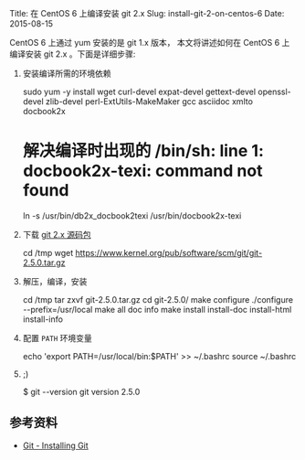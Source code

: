 Title: 在 CentOS 6 上编译安装 git 2.x
Slug: install-git-2-on-centos-6
Date: 2015-08-15

CentOS 6 上通过 yum 安装的是 git 1.x 版本，
本文将讲述如何在 CentOS 6 上编译安装 git 2.x 。下面是详细步骤:

1. 安装编译所需的环境依赖

    sudo yum -y install wget curl-devel expat-devel gettext-devel openssl-devel zlib-devel perl-ExtUtils-MakeMaker gcc asciidoc xmlto docbook2x
    
    # 解决编译时出现的 /bin/sh: line 1: docbook2x-texi: command not found
    ln -s /usr/bin/db2x_docbook2texi /usr/bin/docbook2x-texi

2. 下载 [git 2.x 源码包](https://www.kernel.org/pub/software/scm/git/)

    cd /tmp
    wget https://www.kernel.org/pub/software/scm/git/git-2.5.0.tar.gz

3. 解压，编译，安装

    cd /tmp
    tar zxvf git-2.5.0.tar.gz 
    cd git-2.5.0/
    make configure
    ./configure --prefix=/usr/local
    make all doc info
    make install install-doc install-html install-info

4. 配置 `PATH` 环境变量

    echo 'export PATH=/usr/local/bin:$PATH' >> ~/.bashrc
    source ~/.bashrc

5. ;)

    $ git --version
    git version 2.5.0


## 参考资料

* [Git - Installing Git](https://git-scm.com/book/en/v2/Getting-Started-Installing-Git)